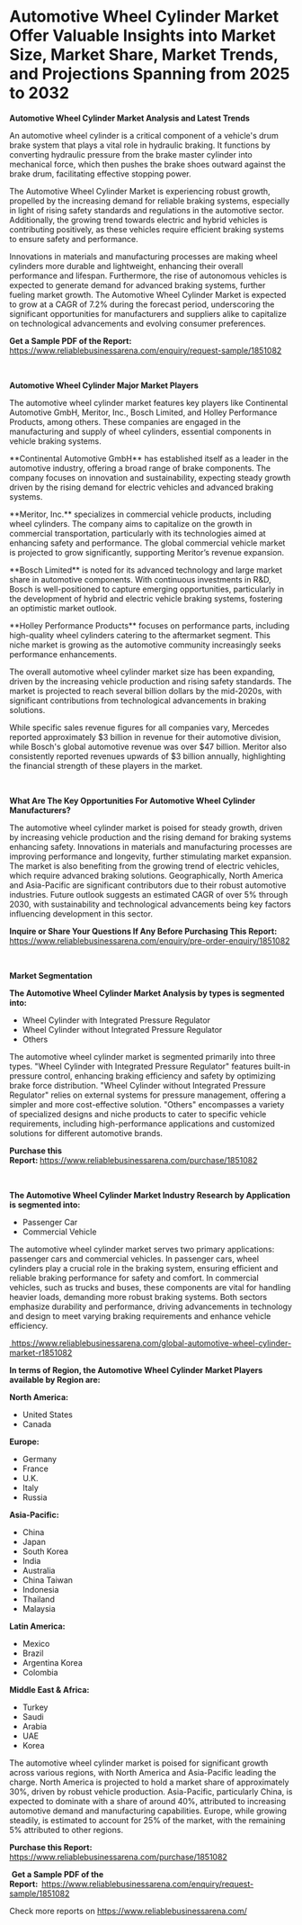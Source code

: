 <p><h1>Automotive Wheel Cylinder Market Offer Valuable Insights into Market Size, Market Share, Market Trends, and Projections Spanning from 2025 to 2032</h1></p><p><strong>Automotive Wheel Cylinder Market Analysis and Latest Trends</strong></p>
<p><p>An automotive wheel cylinder is a critical component of a vehicle's drum brake system that plays a vital role in hydraulic braking. It functions by converting hydraulic pressure from the brake master cylinder into mechanical force, which then pushes the brake shoes outward against the brake drum, facilitating effective stopping power. </p><p>The Automotive Wheel Cylinder Market is experiencing robust growth, propelled by the increasing demand for reliable braking systems, especially in light of rising safety standards and regulations in the automotive sector. Additionally, the growing trend towards electric and hybrid vehicles is contributing positively, as these vehicles require efficient braking systems to ensure safety and performance.</p><p>Innovations in materials and manufacturing processes are making wheel cylinders more durable and lightweight, enhancing their overall performance and lifespan. Furthermore, the rise of autonomous vehicles is expected to generate demand for advanced braking systems, further fueling market growth. The Automotive Wheel Cylinder Market is expected to grow at a CAGR of 7.2% during the forecast period, underscoring the significant opportunities for manufacturers and suppliers alike to capitalize on technological advancements and evolving consumer preferences.</p></p>
<p><strong>Get a Sample PDF of the Report:&nbsp;</strong> <a href="https://www.reliablebusinessarena.com/enquiry/request-sample/1851082?utm_campaign=1941&utm_medium=2&utm_source=Github&utm_content=ia&utm_term=07012025&utm_id=automotive-wheel-cylinder">https://www.reliablebusinessarena.com/enquiry/request-sample/1851082</a></p>
<p>&nbsp;</p>
<p><strong>Automotive Wheel Cylinder Major Market Players</strong></p>
<p><p>The automotive wheel cylinder market features key players like Continental Automotive GmbH, Meritor, Inc., Bosch Limited, and Holley Performance Products, among others. These companies are engaged in the manufacturing and supply of wheel cylinders, essential components in vehicle braking systems.</p><p>**Continental Automotive GmbH** has established itself as a leader in the automotive industry, offering a broad range of brake components. The company focuses on innovation and sustainability, expecting steady growth driven by the rising demand for electric vehicles and advanced braking systems.</p><p>**Meritor, Inc.** specializes in commercial vehicle products, including wheel cylinders. The company aims to capitalize on the growth in commercial transportation, particularly with its technologies aimed at enhancing safety and performance. The global commercial vehicle market is projected to grow significantly, supporting Meritor’s revenue expansion.</p><p>**Bosch Limited** is noted for its advanced technology and large market share in automotive components. With continuous investments in R&D, Bosch is well-positioned to capture emerging opportunities, particularly in the development of hybrid and electric vehicle braking systems, fostering an optimistic market outlook.</p><p>**Holley Performance Products** focuses on performance parts, including high-quality wheel cylinders catering to the aftermarket segment. This niche market is growing as the automotive community increasingly seeks performance enhancements.</p><p>The overall automotive wheel cylinder market size has been expanding, driven by the increasing vehicle production and rising safety standards. The market is projected to reach several billion dollars by the mid-2020s, with significant contributions from technological advancements in braking solutions.</p><p>While specific sales revenue figures for all companies vary, Mercedes reported approximately $3 billion in revenue for their automotive division, while Bosch's global automotive revenue was over $47 billion. Meritor also consistently reported revenues upwards of $3 billion annually, highlighting the financial strength of these players in the market.</p></p>
<p>&nbsp;</p>
<p><strong>What Are The Key Opportunities For Automotive Wheel Cylinder Manufacturers?</strong></p>
<p><p>The automotive wheel cylinder market is poised for steady growth, driven by increasing vehicle production and the rising demand for braking systems enhancing safety. Innovations in materials and manufacturing processes are improving performance and longevity, further stimulating market expansion. The market is also benefiting from the growing trend of electric vehicles, which require advanced braking solutions. Geographically, North America and Asia-Pacific are significant contributors due to their robust automotive industries. Future outlook suggests an estimated CAGR of over 5% through 2030, with sustainability and technological advancements being key factors influencing development in this sector.</p></p>
<p><strong>Inquire or Share Your Questions If Any Before Purchasing This Report:</strong> <a href="https://www.reliablebusinessarena.com/enquiry/pre-order-enquiry/1851082?utm_campaign=1941&utm_medium=2&utm_source=Github&utm_content=ia&utm_term=07012025&utm_id=automotive-wheel-cylinder">https://www.reliablebusinessarena.com/enquiry/pre-order-enquiry/1851082</a></p>
<p>&nbsp;</p>
<p><strong>Market Segmentation</strong></p>
<p><strong>The Automotive Wheel Cylinder Market Analysis by types is segmented into:</strong></p>
<p><ul><li>Wheel Cylinder with Integrated Pressure Regulator</li><li>Wheel Cylinder without Integrated Pressure Regulator</li><li>Others</li></ul></p>
<p><p>The automotive wheel cylinder market is segmented primarily into three types. "Wheel Cylinder with Integrated Pressure Regulator" features built-in pressure control, enhancing braking efficiency and safety by optimizing brake force distribution. "Wheel Cylinder without Integrated Pressure Regulator" relies on external systems for pressure management, offering a simpler and more cost-effective solution. "Others" encompasses a variety of specialized designs and niche products to cater to specific vehicle requirements, including high-performance applications and customized solutions for different automotive brands.</p></p>
<p><strong>Purchase this Report:&nbsp;</strong><a href="https://www.reliablebusinessarena.com/purchase/1851082?utm_campaign=1941&utm_medium=2&utm_source=Github&utm_content=ia&utm_term=07012025&utm_id=automotive-wheel-cylinder">https://www.reliablebusinessarena.com/purchase/1851082</a></p>
<p>&nbsp;</p>
<p><strong>The Automotive Wheel Cylinder Market Industry Research by Application is segmented into:</strong></p>
<p><ul><li>Passenger Car</li><li>Commercial Vehicle</li></ul></p>
<p><p>The automotive wheel cylinder market serves two primary applications: passenger cars and commercial vehicles. In passenger cars, wheel cylinders play a crucial role in the braking system, ensuring efficient and reliable braking performance for safety and comfort. In commercial vehicles, such as trucks and buses, these components are vital for handling heavier loads, demanding more robust braking systems. Both sectors emphasize durability and performance, driving advancements in technology and design to meet varying braking requirements and enhance vehicle efficiency.</p></p>
<p><a href="https://www.reliablebusinessarena.com/global-automotive-wheel-cylinder-market-r1851082?utm_campaign=1941&utm_medium=2&utm_source=Github&utm_content=ia&utm_term=07012025&utm_id=automotive-wheel-cylinder">&nbsp;https://www.reliablebusinessarena.com/global-automotive-wheel-cylinder-market-r1851082</a></p>
<p><strong>In terms of Region, the Automotive Wheel Cylinder Market Players available by Region are:</strong></p>
<p>
    <p> <strong> North America: </strong>
        <ul>
            <li>United States</li>
            <li>Canada</li>
        </ul>
        </p> 
    <p> <strong> Europe: </strong>
        <ul>
            <li>Germany</li>
            <li>France</li>
            <li>U.K.</li>
            <li>Italy</li>
            <li>Russia</li>
        </ul>
        </p> 
    <p> <strong> Asia-Pacific: </strong>
        <ul>
            <li>China</li>
            <li>Japan</li>
            <li>South Korea</li>
            <li>India</li>
            <li>Australia</li>
            <li>China Taiwan</li>
            <li>Indonesia</li>
            <li>Thailand</li>
            <li>Malaysia</li>
        </ul>
        </p> 
    <p> <strong> Latin America: </strong>
        <ul>
            <li>Mexico</li>
            <li>Brazil</li>
            <li>Argentina Korea</li>
            <li>Colombia</li>
        </ul>
        </p> 
    <p> <strong> Middle East & Africa: </strong>
        <ul>
            <li>Turkey</li>
            <li>Saudi</li>
            <li>Arabia</li>
            <li>UAE</li>
            <li>Korea</li>
        </ul>
    </p>
    </p>
<p><p>The automotive wheel cylinder market is poised for significant growth across various regions, with North America and Asia-Pacific leading the charge. North America is projected to hold a market share of approximately 30%, driven by robust vehicle production. Asia-Pacific, particularly China, is expected to dominate with a share of around 40%, attributed to increasing automotive demand and manufacturing capabilities. Europe, while growing steadily, is estimated to account for 25% of the market, with the remaining 5% attributed to other regions.</p></p>
<p><strong>Purchase this Report: </strong><a href="https://www.reliablebusinessarena.com/purchase/1851082?utm_campaign=1941&utm_medium=2&utm_source=Github&utm_content=ia&utm_term=07012025&utm_id=automotive-wheel-cylinder">https://www.reliablebusinessarena.com/purchase/1851082</a></p>
<p>&nbsp;<strong>Get a Sample PDF of the Report:&nbsp;&nbsp;</strong><a href="https://www.reliablebusinessarena.com/enquiry/request-sample/1851082?utm_campaign=1941&utm_medium=2&utm_source=Github&utm_content=ia&utm_term=07012025&utm_id=automotive-wheel-cylinder">https://www.reliablebusinessarena.com/enquiry/request-sample/1851082</a></p>
<p><strong></strong></p>
<p>Check more reports on <a href="https://www.reliablebusinessarena.com/?utm_campaign=1941&utm_medium=2&utm_source=Github&utm_content=ia&utm_term=07012025&utm_id=automotive-wheel-cylinder">https://www.reliablebusinessarena.com/</a></p>